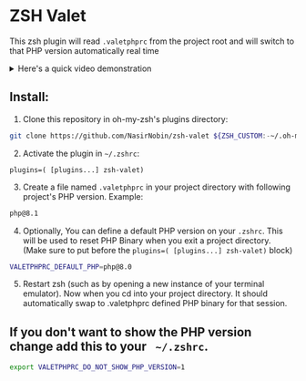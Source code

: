 # ZSH Valet
This zsh plugin will read `.valetphprc` from the project root and will switch to that PHP version automatically real time

<details>
<summary>Here's a quick video demonstration </summary>

https://user-images.githubusercontent.com/13833460/158659897-f6376d8d-8dfa-4e2d-a82a-82bb0aafb009.mp4
</details>

## Install: 
1. Clone this repository in oh-my-zsh's plugins directory:
```bash
git clone https://github.com/NasirNobin/zsh-valet ${ZSH_CUSTOM:-~/.oh-my-zsh/custom}/plugins/zsh-valet
```
2. Activate the plugin in `~/.zshrc`:
```
plugins=( [plugins...] zsh-valet)
```
3. Create a file named `.valetphprc` in your project directory with following project's PHP version. Example:  
```bash
php@8.1
```
4. Optionally, You can define a default PHP version on your `.zshrc`. This will be used to reset PHP Binary when you exit a project directory. (Make sure to put before the `plugins=( [plugins...] zsh-valet)` block)
```bash
VALETPHPRC_DEFAULT_PHP=php@8.0
```
5. Restart zsh (such as by opening a new instance of your terminal emulator). Now when you cd into your project directory. It should automatically swap to .valetphprc defined PHP binary for that session. 


## If you don't want to show the PHP version change add this to your ` ~/.zshrc`. 
```bash
export VALETPHPRC_DO_NOT_SHOW_PHP_VERSION=1
```
